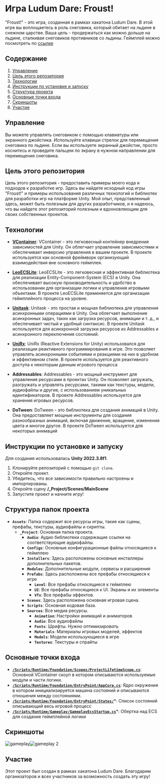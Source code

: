 
# Игра Ludum Dare: Froust!

"Froust!" - это игра, созданная в рамках хакатона Ludum Dare. В этой игре вы воплощаетесь в роль снеговика, который обитает на льдине в снежном царстве. Ваша цель - продержаться как можно дольше на льдине, сталкивая снеговиков противников со льдины.  Геймплей можно посмотреть по [ссылке](https://ebrietas.itch.io/froust)

## Содержание

1. [Управление](#управление)
2. [Цель этого репозитория](#цель-этого-репозитория)
3. [Технологии](#технологии)
4. [Инструкции по установке и запуску](#инструкции-по-установке-и-запуску)
5. [Структура проекта](#структура-папок-проекта)
6. [Основные точки входа](#основные-точки-входа)
7. [Скриншоты](#скриншоты)
8. [Участие](#участие)

## Управление

Вы можете управлять снеговиком с помощью клавиатуры или экранного джойстика. Используйте клавиши стрелок для перемещения снеговика по льдине. Если вы используете экранный джойстик, просто коснитесь и проведите пальцем по экрану в нужном направлении для перемещения снеговика.

## Цель этого репозитория

Цель этого репозитория - предоставить примеры моего кода и подходов к разработке игр. Здесь вы найдете исходный код игры "Froust!" и примеры использования различных технологий и библиотек для разработки игр на платформе Unity. Мой опыт, представленный здесь, может быть полезным для других разработчиков, и я надеюсь, что вы найдете этот репозиторий полезным и вдохновляющим для своих собственных проектов.

## Технологии

- **[VContainer](https://github.com/hadashiA/VContainer)**: VContainer - это легковесный контейнер внедрения зависимостей для Unity. Он облегчает управление зависимостями и обеспечивает инверсию управления в вашем проекте. 
В проекте используется как основной фреймворк организующий взаимодействия вне основного геймплея.

- **[LeoECSLite](https://github.com/Leopotam/ecslite)**: LeoECSLite - это легковесная и эффективная библиотека для реализации Entity-Component-System (ECS) в Unity. Она обеспечивает высокую производительность и удобство в использовании для организации логики и управления игровыми объектами.
 В проекте LeoECSLite применяется для организации геймплейного процесса на уровне.

- **[Unitask](https://github.com/Cysharp/UniTask)**: Unitask - это простая и мощная библиотека для управления асинхронными операциями в Unity. Она облегчает выполнение асинхронных задач, таких как загрузка ресурсов, анимации и т. д., и обеспечивает чистый и удобный синтаксис. 
В проекте Unitask используется для асинхронной загрузки ресурсов из Addressables и асинхронного переключения состояний.

- **[UniRx](https://github.com/neuecc/UniRx)**: UniRx (Reactive Extensions for Unity) использовался для реализации реактивного программирования в игре. Это позволяет управлять асинхронными событиями и реакциями на них в удобном и эффективном стиле.
В проекте используется для реактивного доступа к некоторым данным игрового процесса

- **Addressables**: Addressables - это мощный инструмент для управления ресурсами в проектах Unity. Он позволяет загружать, разгружать и управлять ресурсами, такими как текстуры, модели, аудиофайлы и другие, с использованием уникальных идентификаторов.
В проекте Addressables используется для хранения игровых ресурсов.

- **DoTween**: DoTween - это библиотека для создания анимаций в Unity. Она предоставляет мощные инструменты для создания разнообразных анимаций, включая движение, вращение, изменение цвета и многое другое. 
В проекте DoTween используется для некоторых анимаций

## Инструкции по установке и запуску
Для создания использовалась **Unity  2022.3.8f1**.
1. Клонируйте репозиторий с помощью `git clone`.
2. Откройте проект. 
3. Убедитесь, что все зависимости правильно настроены и импортированы.
4. Откройте сцену **/_Project/Scenes/MainScene**
5. Запустите проект и начните игру!

## Структура папок проекта

- **`Assets`**: Папка содержит все ресурсы игры, такие как сцены, префабы, текстуры, аудиофайлы и скрипты.
  - **`_Project`**: Основная папка проекта.
	  - **`Audio`**: Аудио библиотеки содержащие ссылки на соответствующие аудиофайлы.
	  - **`Configs`**: Основные конфигурационные файлы относящиеся к геймплею
	  - **`Installers`**: Здесь расположены основные инсталлеры дополнительных пакетов.
	  - **`Modules`**: Дополнительные модули, сервисы и расширения
	  - **`Prefabs`**: Здесь расположены все префабы относящиеся к игре
	   	  - **`Level`**: Все префабы относящиеся к геймплею
		  - **`UI`**: Все префабы относящиеся к UI. Экраны и их элементы
		  - **`Vfx`**: Все префабы эффектов.
	  - **`Scenes`**: Здесь расположена основная игровая сцена.
	  - **`Scripts`**: Основная кодовая база.
	  - **`Sources`**: Все медиа ресурсы.
		  - **`Animation`**: Настройки анимаций и аниматоров
		  - **`Audio`**: Все аудиофайлы
		  - **`Fonts`**: Шрифты. *Нужно оптимизировать*
		  - **`Materials`**: Материалы игровых моделей, эффектов
		  - **`Models`**: Модели использующиеся в игре
		  - **`Textures`**: Текстуры и спрайты
		  
## Основные точки входа
- **[`/Scripts/Runtime/Foundation/Scopes/ProjectLifetimeScope.cs`](https://github.com/Slemura/Froust/blob/main/Assets/_Project/Scripts/Runtime/Foundation/Scopes/ProjectLifetimeScope.cs)**: Основной VContainer скоуп в котором описываются используемые модули и части логики.
- **[`/Scripts/Runtime/Foundation/EntryPoint/AppCore.cs`](https://github.com/Slemura/Froust/blob/main/Assets/_Project/Scripts/Runtime/Foundation/EntryPoint/AppCore.cs)**: Ядро окружения в котором инициализируется машина состояний и описываются отношения между состояниями.
- **[`/Scripts/Runtime/Foundation/EntryPoint/States/`](https://github.com/Slemura/Froust/tree/main/Assets/_Project/Scripts/Runtime/Foundation/EntryPoint/States)***: Список состояний описывающий весь игровой процесс
- **[`/Scripts/Runtime/Gameplay/GameplayEcsStartup.cs`](https://github.com/Slemura/Froust/blob/main/Assets/_Project/Scripts/Runtime/Gameplay/GameplayEcsStartup.cs)***: Обертка над ECS для создание геймплейной логики

## Скриншоты

![gameplay](https://i.imgur.com/902XD0G.png)![gameplay 2](https://i.imgur.com/AqXHt9r.png)

## Участие

Этот проект был создан в рамках хакатона Ludum Dare. Благодарим организаторов и всех участников за возможность создать эту игру!